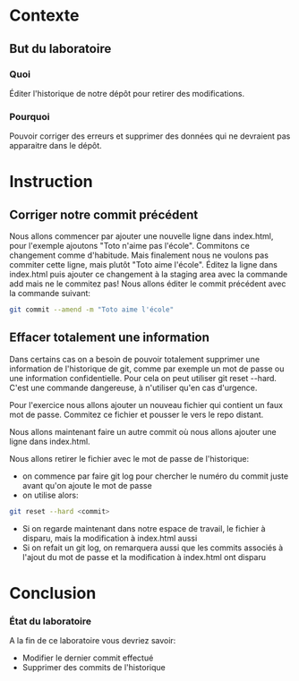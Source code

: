 # Contexte
## But du laboratoire
### Quoi

Éditer l'historique de notre dépôt pour retirer des modifications.

### Pourquoi

Pouvoir corriger des erreurs et supprimer des données qui ne devraient pas apparaitre dans le dépôt.

# Instruction

## Corriger notre commit précédent

Nous allons commencer par ajouter une nouvelle ligne dans index.html, pour l'exemple ajoutons "Toto n'aime pas l'école".
Commitons ce changement comme d'habitude.
Mais finalement nous ne voulons pas commiter cette ligne, mais plutôt "Toto aime l'école".
Éditez la ligne dans index.html puis ajouter ce changement à la staging area avec la commande add mais ne le commitez pas!
Nous allons éditer le commit précédent avec la commande suivant:
```bash
git commit --amend -m "Toto aime l'école"
```	

## Effacer totalement une information

Dans certains cas on a besoin de pouvoir totalement supprimer une information de l'historique de git, comme par exemple un mot de passe ou une information confidentielle.
Pour cela on peut utiliser git reset --hard. C'est une commande dangereuse, à n'utiliser qu'en cas d'urgence.

Pour l'exercice nous allons ajouter un nouveau fichier qui contient un faux mot de passe.
Commitez ce fichier et pousser le vers le repo distant.

Nous allons maintenant faire un autre commit où nous allons ajouter une ligne dans index.html.

Nous allons retirer le fichier avec le mot de passe de l'historique:
- on commence par faire git log pour chercher le numéro du commit juste avant qu'on ajoute le mot de passe
- on utilise alors:
```bash
git reset --hard <commit>
```	
- Si on regarde maintenant dans notre espace de travail, le fichier à disparu, mais la modification à index.html aussi
- Si on refait un git log, on remarquera aussi que les commits associés à l'ajout du mot de passe et la modification à index.html ont disparu


# Conclusion
### État du laboratoire
A la fin de ce laboratoire vous devriez savoir:
- Modifier le dernier commit effectué
- Supprimer des commits de l'historique